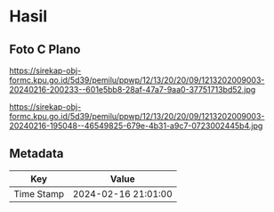 # Hasil

## Foto C Plano

https://sirekap-obj-formc.kpu.go.id/5d39/pemilu/ppwp/12/13/20/20/09/1213202009003-20240216-200233--601e5bb8-28af-47a7-9aa0-37751713bd52.jpg

https://sirekap-obj-formc.kpu.go.id/5d39/pemilu/ppwp/12/13/20/20/09/1213202009003-20240216-195048--46549825-679e-4b31-a9c7-0723002445b4.jpg


## Metadata

| Key        | Value               |
| ---------- | ------------------- |
| Time Stamp | 2024-02-16 21:01:00 |



